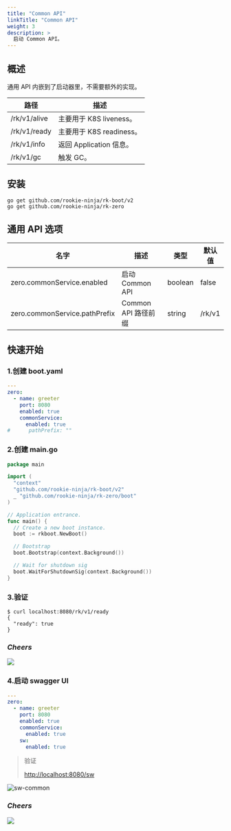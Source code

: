 ```yaml
---
title: "Common API"
linkTitle: "Common API"
weight: 3
description: >
  启动 Common API。
---
```


## 概述
通用 API 内嵌到了启动器里，不需要额外的实现。

| 路径           | 描述                  |
|--------------|---------------------|
| /rk/v1/alive | 主要用于 K8S liveness。  |
| /rk/v1/ready | 主要用于 K8S readiness。 |
| /rk/v1/info  | 返回 Application 信息。  |
| /rk/v1/gc    | 触发 GC。              |

## 安装
```shell
go get github.com/rookie-ninja/rk-boot/v2
go get github.com/rookie-ninja/rk-zero
```

## 通用 API 选项
| 名字                           | 描述              | 类型      | 默认值    |
|------------------------------|-----------------|---------|--------|
| zero.commonService.enabled    | 启动 Common API   | boolean | false  |
| zero.commonService.pathPrefix | Common API 路径前缀 | string  | /rk/v1 |

## 快速开始
### 1.创建 boot.yaml
```yaml
---
zero:
  - name: greeter
    port: 8080
    enabled: true
    commonService:
      enabled: true
#      pathPrefix: ""
```

### 2.创建 main.go
```go
package main

import (
  "context"
  "github.com/rookie-ninja/rk-boot/v2"
  _ "github.com/rookie-ninja/rk-zero/boot"
)

// Application entrance.
func main() {
  // Create a new boot instance.
  boot := rkboot.NewBoot()

  // Bootstrap
  boot.Bootstrap(context.Background())

  // Wait for shutdown sig
  boot.WaitForShutdownSig(context.Background())
}
```

### 3.验证
```shell
$ curl localhost:8080/rk/v1/ready
{
  "ready": true
}
```

### _**Cheers**_
![](/rk-boot/user-guide/cheers.png)

### 4.启动 swagger UI
```yaml
---
zero:
  - name: greeter
    port: 8080
    enabled: true
    commonService:
      enabled: true
    sw:
      enabled: true
```

> 验证
>
> [http://localhost:8080/sw](http://localhost:8080/sw)

![sw-common](/rk-boot/user-guide/gin/basic/gin-sw-common.png)

### _**Cheers**_
![](/rk-boot/user-guide/cheers.png)

